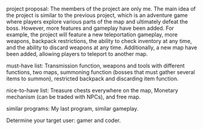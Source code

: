 project proposal:
The members of the project are only me. The main idea of the project is similar to the previous project, which is an adventure game where players explore various parts of the map and ultimately defeat the boss. However, more features and gameplay have been added. For example, the project will feature a new teleportation gameplay, more weapons, backpack restrictions, the ability to check inventory at any time, and the ability to discard weapons at any time. Additionally, a new map have been added, allowing players to teleport to another map.

must-have list:
Transmission function, weapons and tools with different functions, two maps, summoning function (bosses that must gather several items to summon), restricted backpack and discarding item function.

nice-to-have list:
Treasure chests everywhere on the map, Monetary mechanism (can be traded with NPCs), and free map.

similar programs:
My last program, similar gameplay.

Determine your target user:
gamer and coder.
